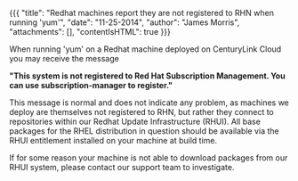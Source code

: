 {{{
  "title": "Redhat machines report they are not registered to RHN when running 'yum'",
  "date": "11-25-2014",
  "author": "James Morris",
  "attachments": [],
  "contentIsHTML": true
}}}

<p>When running 'yum' on a Redhat machine deployed on CenturyLink Cloud you may receive the message</p>
<p><strong>"This system is not registered to Red Hat Subscription Management. You can use subscription-manager to register."</strong>
</p>
<p>This message is normal and does not indicate any problem, as machines we deploy are themselves not registered to RHN, but rather they connect to repositories within our Redhat Update&nbsp;Infrastructure (RHUI). All base packages for the RHEL distribution
  in question should be available via the RHUI entitlement installed on your machine at build time. </p>
<p>If for some reason your machine is not able to download packages from our RHUI system, please contact our support team to investigate.</p>

